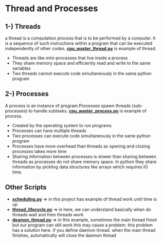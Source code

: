 # Thread and Processes

## 1-) Threads
 a thread is a computation process that is to be performed by a computer. It is a sequence of such instructions within a program that can be executed independently of other codes.
[**cpu_waster_thread.py**](https://github.com/yunusaltuntas/Parallel_Programming/blob/main/Treads%20and%20Processes/cpu_waster_thread.py) is example of thread.
 - Threads are like mini-processes that live inside a process
 - They share memory space and efficiently read and write to the same variables
 - Two threads cannot execute code simultaneously in the same python program

 
## 2-) Processes
 A process is an instance of program.Processes spawn threads (sub-processes) to handle subtasks.
[**cpu_waster_process.py**](https://github.com/yunusaltuntas/Parallel_Programming/blob/main/Treads%20and%20Processes/cpu_waster_process.py)  is example of process.
 - Created by the operating system to run programs
 - Processes can have multiple threads
 - Two processes can execute code simultaneously in the same python program
 - Processes have more overhead than threads as opening and closing processes takes more time
 - Sharing information between processes is slower than sharing between threads as processes do not share memory space. In python they share information by pickling data structures like arrays which requires IO time.

## Other Scripts
- [**scheduling.py**]() => in this project has example of thread work until time is up
- [**thread_lifecycle.py**]() => in here, we can understand basically when do threads wait and then threads work
- [**deamon_thread.py**]() => in this example, sometimes the main thread finish but our program can still work this may cause a problem. this problem has a solution here. 
if you define daemon thread. when the main thread finishes, automatically will close the daemon thread